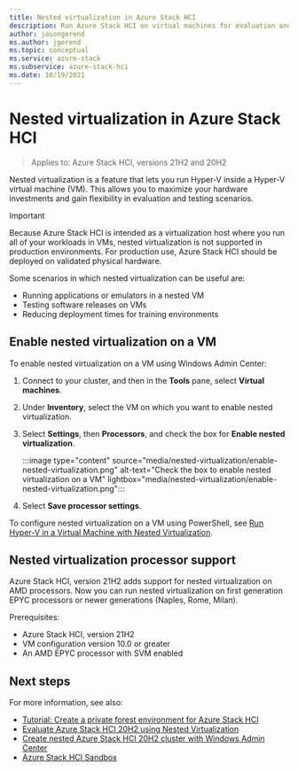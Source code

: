 ```yaml
---
title: Nested virtualization in Azure Stack HCI
description: Run Azure Stack HCI on virtual machines for evaluation and testing.
author: jasongerend
ms.author: jgerend
ms.topic: conceptual
ms.service: azure-stack
ms.subservice: azure-stack-hci
ms.date: 10/19/2021
---
```


# Nested virtualization in Azure Stack HCI

> Applies to: Azure Stack HCI, versions 21H2 and 20H2

Nested virtualization is a feature that lets you run Hyper-V inside a Hyper-V virtual machine (VM). This allows you to maximize your hardware investments and gain flexibility in evaluation and testing scenarios.

   > [!IMPORTANT]
   > Because Azure Stack HCI is intended as a virtualization host where you run all of your workloads in VMs, nested virtualization is not supported in production environments. For production use, Azure Stack HCI should be deployed on validated physical hardware.

Some scenarios in which nested virtualization can be useful are:

- Running applications or emulators in a nested VM
- Testing software releases on VMs
- Reducing deployment times for training environments

## Enable nested virtualization on a VM

To enable nested virtualization on a VM using Windows Admin Center:

1. Connect to your cluster, and then in the **Tools** pane, select **Virtual machines**.
2. Under **Inventory**, select the VM on which you want to enable nested virtualization.
3. Select **Settings**, then **Processors**, and check the box for **Enable nested virtualization**.

   :::image type="content" source="media/nested-virtualization/enable-nested-virtualization.png" alt-text="Check the box to enable nested virtualization on a VM" lightbox="media/nested-virtualization/enable-nested-virtualization.png":::

4. Select **Save processor settings**.

To configure nested virtualization on a VM using PowerShell, see [Run Hyper-V in a Virtual Machine with Nested Virtualization](/virtualization/hyper-v-on-windows/user-guide/nested-virtualization).

## Nested virtualization processor support

Azure Stack HCI, version 21H2 adds support for nested virtualization on AMD processors. Now you can run nested virtualization on first generation EPYC processors or newer generations (Naples, Rome, Milan).
 
Prerequisites:

- Azure Stack HCI, version 21H2
- VM configuration version 10.0 or greater
- An AMD EPYC processor with SVM enabled

## Next steps

For more information, see also:

- [Tutorial: Create a private forest environment for Azure Stack HCI](../deploy/tutorial-private-forest.md)
- [Evaluate Azure Stack HCI 20H2 using Nested Virtualization](https://github.com/Azure/AzureStackHCI-EvalGuide/blob/main/archive/README.md)
- [Create nested Azure Stack HCI 20H2 cluster with Windows Admin Center](https://github.com/Azure/AzureStackHCI-EvalGuide/blob/main/archive/steps/4_AzSHCICluster.md)
- [Azure Stack HCI Sandbox](https://github.com/microsoft/AzStackHCISandbox)
